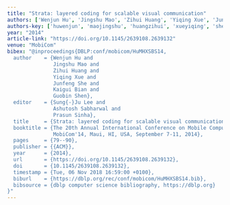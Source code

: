 ```yaml
---
title: "Strata: layered coding for scalable visual communication"
authors: ['Wenjun Hu', 'Jingshu Mao', 'Zihui Huang', 'Yiqing Xue', 'Junfeng She', 'Kaigui Bian', 'Guobin Shen']
authors-key: ['huwenjun', 'maojingshu', 'huangzihui', 'xueyiqing', 'shejunfeng', 'biankaigui', 'shenguobin']
year: "2014"
article-link: "https://doi.org/10.1145/2639108.2639132"
venue: "MobiCom"
bibex: "@inproceedings{DBLP:conf/mobicom/HuMHXSBS14,
  author    = {Wenjun Hu and
               Jingshu Mao and
               Zihui Huang and
               Yiqing Xue and
               Junfeng She and
               Kaigui Bian and
               Guobin Shen},
  editor    = {Sung{-}Ju Lee and
               Ashutosh Sabharwal and
               Prasun Sinha},
  title     = {Strata: layered coding for scalable visual communication},
  booktitle = {The 20th Annual International Conference on Mobile Computing and Networking,
               MobiCom'14, Maui, HI, USA, September 7-11, 2014},
  pages     = {79--90},
  publisher = {{ACM}},
  year      = {2014},
  url       = {https://doi.org/10.1145/2639108.2639132},
  doi       = {10.1145/2639108.2639132},
  timestamp = {Tue, 06 Nov 2018 16:59:00 +0100},
  biburl    = {https://dblp.org/rec/conf/mobicom/HuMHXSBS14.bib},
  bibsource = {dblp computer science bibliography, https://dblp.org}
}"
---
```

